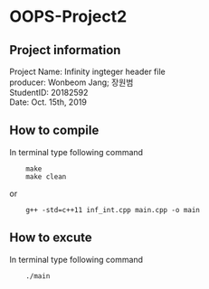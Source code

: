 # OOPS-Project2

## Project information
Project Name: Infinity ingteger header file  
producer: Wonbeom Jang; 장원범  
StudentID: 20182592  
Date: Oct. 15th, 2019  

## How to compile
 
In terminal type following command

```
    make 
    make clean
```
or

```
    g++ -std=c++11 inf_int.cpp main.cpp -o main
```

## How to excute
In terminal type following command
```
    ./main 
```